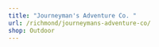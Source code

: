 ```yaml
---
title: "Journeyman's Adventure Co. "
url: /richmond/journeymans-adventure-co/
shop: Outdoor
---
```

